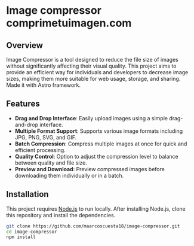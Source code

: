 # Image compressor comprimetuimagen.com

## Overview

Image Compressor is a tool designed to reduce the file size of images without significantly affecting their visual quality. This project aims to provide an efficient way for individuals and developers to decrease image sizes, making them more suitable for web usage, storage, and sharing. Made it with Astro framework.

## Features

- **Drag and Drop Interface**: Easily upload images using a simple drag-and-drop interface.
- **Multiple Format Support**: Supports various image formats including JPG, PNG, SVG, and GIF.
- **Batch Compression**: Compress multiple images at once for quick and efficient processing.
- **Quality Control**: Option to adjust the compression level to balance between quality and file size.
- **Preview and Download**: Preview compressed images before downloading them individually or in a batch.

## Installation

This project requires [Node.js](https://nodejs.org/) to run locally. After installing Node.js, clone this repository and install the dependencies.

```bash
git clone https://github.com/maarcoscuesta18/image-compressor.git
cd image-compressor
npm install



